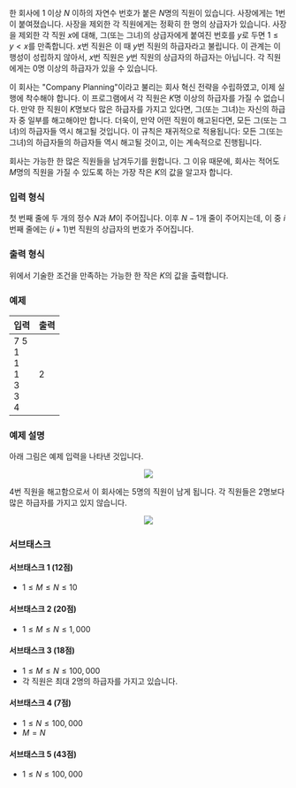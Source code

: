 한 회사에 $1$ 이상 $N$ 이하의 자연수 번호가 붙은 $N$명의 직원이 있습니다. 사장에게는 1번이 붙여졌습니다. 사장을 제외한 각 직원에게는 정확히 한 명의 상급자가 있습니다. 사장을 제외한 각 직원 $x$에 대해, 그(또는 그녀)의 상급자에게 붙여진 번호를 $y$로 두면 $1 \le y < x$를 만족합니다. $x$번 직원은 이 때 $y$번 직원의 하급자라고 불립니다. 이 관계는 이행성이 성립하지 않아서, $x$번 직원은 $y$번 직원의 상급자의 하급자는 아닙니다. 각 직원에게는 0명 이상의 하급자가 있을 수 있습니다.

이 회사는 "Company Planning"이라고 불리는 회사 혁신 전략을 수립하였고, 이제 실행에 착수해야 합니다. 이 프로그램에서 각 직원은 $K$명 이상의 하급자를 가질 수 없습니다. 만약 한 직원이 $K$명보다 많은 하급자를 가지고 있다면, 그(또는 그녀)는 자신의 하급자 중 일부를 해고해야만 합니다. 더욱이, 만약 어떤 직원이 해고된다면, 모든 그(또는 그녀)의 하급자들 역시 해고될 것입니다. 이 규칙은 재귀적으로 적용됩니다: 모든 그(또는 그녀)의 하급자들의 하급자들 역시 해고될 것이고, 이는 계속적으로 진행됩니다.

회사는 가능한 한 많은 직원들을 남겨두기를 원합니다. 그 이유 때문에, 회사는 적어도 $M$명의 직원을 가질 수 있도록 하는 가장 작은 $K$의 값을 알고자 합니다.

### 입력 형식

첫 번째 줄에 두 개의 정수 $N$과 $M$이 주어집니다. 이후 $N-1$개 줄이 주어지는데, 이 중 $i$번째 줄에는 $(i+1)$번 직원의 상급자의 번호가 주어집니다.

### 출력 형식

위에서 기술한 조건을 만족하는 가능한 한 작은 $K$의 값을 출력합니다.

### 예제

<table class='table table-bordered table-condensed'>
 <thead>
  <tr>
   <th style="width: 50%;">입력</th>
   <th style="width: 50%;">출력</th>
  </tr>
 </thead>
 <tbody>
  <tr>
   <td class="code-font">7 5<br/>
1<br/>
1<br/>
1<br/>
3<br/>
3<br/>
4<br/>
</td>
   <td class="code-font">2</td>
  </tr>
 </tbody>
</table>

### 예제 설명

아래 그림은 예제 입력을 나타낸 것입니다.

<div style="text-align: center;">
 <img src="https://s3.ap-northeast-2.amazonaws.com/oj.uz/old/TOKI14_company/il1.png">
</div>

4번 직원을 해고함으로서 이 회사에는 5명의 직원이 남게 됩니다. 각 직원들은 2명보다 많은 하급자를 가지고 있지 않습니다.

<div style="text-align: center;">
 <img src="https://s3.ap-northeast-2.amazonaws.com/oj.uz/old/TOKI14_company/il2.png">
</div>

### 서브태스크

#### 서브태스크 1 (12점)

* $1 \le M \le N \le 10$

#### 서브태스크 2 (20점)

* $1 \le M \le N \le 1,000$

#### 서브태스크 3 (18점)

* $1 \le M \le N \le 100,000$
* 각 직원은 최대 2명의 하급자를 가지고 있습니다.

#### 서브태스크 4 (7점)

* $1 \le N \le 100,000$
* $M = N$

#### 서브태스크 5 (43점)

* $1 \le N \le 100,000$